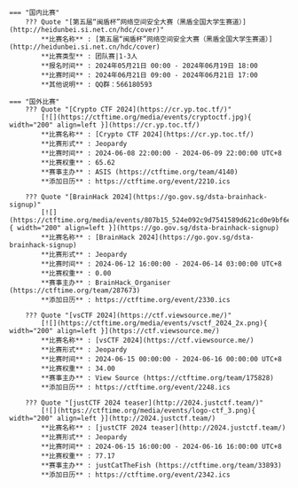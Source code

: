     === "国内比赛"
        ??? Quote "[第五届“闽盾杯”网络空间安全大赛（黑盾全国大学生赛道）](http://heidunbei.si.net.cn/hdc/cover)"  
            **比赛名称** : [第五届“闽盾杯”网络空间安全大赛（黑盾全国大学生赛道）](http://heidunbei.si.net.cn/hdc/cover)  
            **比赛类型** : 团队赛|1-3人  
            **报名时间** : 2024年05月21日 00:00 - 2024年06月19日 18:00  
            **比赛时间** : 2024年06月21日 09:00 - 2024年06月21日 17:00  
            **其他说明** : QQ群：566180593  
                
    === "国外比赛"
        ??? Quote "[Crypto CTF 2024](https://cr.yp.toc.tf/)"  
            [![](https://ctftime.org/media/events/cryptoctf.jpg){ width="200" align=left }](https://cr.yp.toc.tf/)  
            **比赛名称** : [Crypto CTF 2024](https://cr.yp.toc.tf/)  
            **比赛形式** : Jeopardy  
            **比赛时间** : 2024-06-08 22:00:00 - 2024-06-09 22:00:00 UTC+8  
            **比赛权重** : 65.62  
            **赛事主办** : ASIS (https://ctftime.org/team/4140)  
            **添加日历** : https://ctftime.org/event/2210.ics  
            
        ??? Quote "[BrainHack 2024](https://go.gov.sg/dsta-brainhack-signup)"  
            [![](https://ctftime.org/media/events/807b15_524e092c9d7541589d621cd0e9bf6e4bmv2.jpeg){ width="200" align=left }](https://go.gov.sg/dsta-brainhack-signup)  
            **比赛名称** : [BrainHack 2024](https://go.gov.sg/dsta-brainhack-signup)  
            **比赛形式** : Jeopardy  
            **比赛时间** : 2024-06-12 16:00:00 - 2024-06-14 03:00:00 UTC+8  
            **比赛权重** : 0.00  
            **赛事主办** : BrainHack_Organiser (https://ctftime.org/team/287673)  
            **添加日历** : https://ctftime.org/event/2330.ics  
            
        ??? Quote "[vsCTF 2024](https://ctf.viewsource.me/)"  
            [![](https://ctftime.org/media/events/vsctf_2024_2x.png){ width="200" align=left }](https://ctf.viewsource.me/)  
            **比赛名称** : [vsCTF 2024](https://ctf.viewsource.me/)  
            **比赛形式** : Jeopardy  
            **比赛时间** : 2024-06-15 00:00:00 - 2024-06-16 00:00:00 UTC+8  
            **比赛权重** : 34.00  
            **赛事主办** : View Source (https://ctftime.org/team/175828)  
            **添加日历** : https://ctftime.org/event/2248.ics  
            
        ??? Quote "[justCTF 2024 teaser](http://2024.justctf.team/)"  
            [![](https://ctftime.org/media/events/logo-ctf_3.png){ width="200" align=left }](http://2024.justctf.team/)  
            **比赛名称** : [justCTF 2024 teaser](http://2024.justctf.team/)  
            **比赛形式** : Jeopardy  
            **比赛时间** : 2024-06-15 16:00:00 - 2024-06-16 16:00:00 UTC+8  
            **比赛权重** : 77.17  
            **赛事主办** : justCatTheFish (https://ctftime.org/team/33893)  
            **添加日历** : https://ctftime.org/event/2342.ics  
            